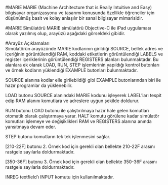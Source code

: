 #MARIE
MARIE (Machine Architecture that is Really Intuitive and Easy) bilgisayar organizasyonu ve tasarımı konusunda özellikle öğrenciler için düşünülmüş basit ve kolay anlaşılır bir sanal bilgisayar mimarisidir. 

#MARIE Simülatörü 
MARIE simülatörü Objective-C ile iPad uygulaması olarak yazılmış olup, arayüzü aşağıdaki görseldeki gibidir.

#Arayüz Açıklamaları     
Simülatörün arayüzünde MARIE kodlarının girildiği SOURCE, bellek adres ve içeriğinin görüntülendiği RAM, koddaki etiketlerin görüntülendiği LABELS ve register içeriklerinin görüntülendiği REGISTERS alanları bulunmaktadır. Bu alanlara ek olarak LOAD, RUN, STEP işlemlerinin yapıldığı kontrol butonları ve örnek kodların yüklendiği EXAMPLE butonları bulunmaktadır.

SOURCE alanına kodlar elle girilebildiği gibi EXAMPLE butonlarından biri ile hazır programlar da yüklenebilir. 

LOAD butonu SOURCE alanındaki MARIE kodunu işleyerek LABEL’ları tespit edip RAM alanını komutlara ve adreslere uygun şekilde doldurur. 

RUN butonu LOAD butonu ile çalıştırılmaya hazır hale gelen komutları otomatik olarak çalıştırmaya yarar. HALT komutu görülene kadar simülatör komutları işlemeye ve değişiklikleri RAM ve REGISTERS alanına anında yansıtmaya devam eder. 

STEP butonu komutların tek tek işlenmesini sağlar. 

[210-22F] butonu 2. Örnek kod için gerekli olan bellekte 210-22F arasını rastgele sayılarla doldurmaktadır. 

[350-36F] butonu 3. Örnek kod için gerekli olan bellekte 350-36F arasını rastgele sayılarla doldurmaktadır.      

INREG textfield’ı INPUT komutu için kullanılmaktadır. 